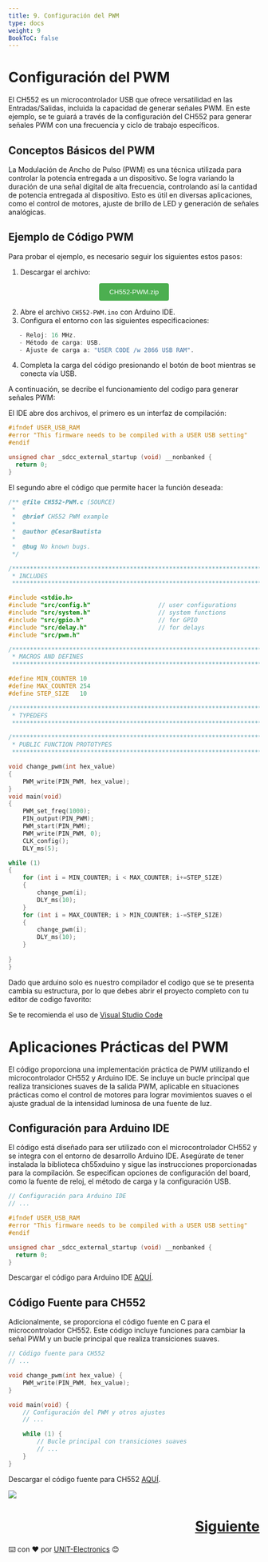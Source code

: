 ```yaml
---
title: 9. Configuración del PWM
type: docs
weight: 9
BookToC: false
---
```


# Configuración del PWM 
El CH552 es un microcontrolador USB que ofrece versatilidad en las Entradas/Salidas, incluida la capacidad de generar señales PWM. En este ejemplo, se te guiará a través de la configuración del CH552 para generar señales PWM con una frecuencia y ciclo de trabajo específicos.

## Conceptos Básicos del PWM

La Modulación de Ancho de Pulso (PWM) es una técnica utilizada para controlar la potencia entregada a un dispositivo. Se logra variando la duración de una señal digital de alta frecuencia, controlando así la cantidad de potencia entregada al dispositivo. Esto es útil en diversas aplicaciones, como el control de motores, ajuste de brillo de LED y generación de señales analógicas.

## Ejemplo de Código PWM

Para probar el ejemplo, es necesario seguir los siguientes estos pasos:

1. Descargar el archivo:

<div style="text-align: center;">
    <a href="/docs/9-Controlador_pwm/codes/CH552-PWM.zip" download="CH552-PWM.zip">
        <button style="background-color: #4CAF50; color: white; padding: 10px 20px; border: none; border-radius: 4px; cursor: pointer;">
            CH552-PWM.zip
        </button>
    </a>
</div>

2. Abre el archivo `CH552-PWM.ino` con Arduino IDE.
3. Configura el entorno con las siguientes especificaciones:
```c
   - Reloj: 16 MHz.
   - Método de carga: USB.
   - Ajuste de carga a: "USER CODE /w 2866 USB RAM".

```

4. Completa la carga del código presionando el botón de boot mientras se conecta vía USB.

A continuación, se decribe el funcionamiento del codigo para generar señales PWM:

El IDE abre dos archivos, el primero es un interfaz de compilación:
```c
#ifndef USER_USB_RAM
#error "This firmware needs to be compiled with a USER USB setting"
#endif

unsigned char _sdcc_external_startup (void) __nonbanked {
  return 0;
}

```
El segundo abre el código que permite hacer la función deseada:

```c
/** @file CH552-PWM.c (SOURCE)
 *
 *  @brief CH552 PWM example
 *
 *  @author @CesarBautista 
 *
 *  @bug No known bugs.
 */

/******************************************************************************
 * INCLUDES
 *****************************************************************************/

#include <stdio.h>
#include "src/config.h"                   // user configurations
#include "src/system.h"                   // system functions
#include "src/gpio.h"                     // for GPIO
#include "src/delay.h"                    // for delays
#include "src/pwm.h"

/******************************************************************************
 * MACROS AND DEFINES
 *****************************************************************************/

#define MIN_COUNTER 10
#define MAX_COUNTER 254
#define STEP_SIZE   10

/******************************************************************************
 * TYPEDEFS
 *****************************************************************************/

/******************************************************************************
 * PUBLIC FUNCTION PROTOTYPES
 *****************************************************************************/

void change_pwm(int hex_value)
{
    PWM_write(PIN_PWM, hex_value);
}
void main(void) 
{
    PWM_set_freq(1000);                    
    PIN_output(PIN_PWM);       
    PWM_start(PIN_PWM);      
    PWM_write(PIN_PWM, 0);
    CLK_config();                          
    DLY_ms(5);                            

while (1) 
{
    for (int i = MIN_COUNTER; i < MAX_COUNTER; i+=STEP_SIZE) 
    {
        change_pwm(i);
        DLY_ms(10);
    }
    for (int i = MAX_COUNTER; i > MIN_COUNTER; i-=STEP_SIZE)
    {
        change_pwm(i);
        DLY_ms(10);
    }
    
}
}
```
Dado que arduino solo es nuestro compilador el codigo que se te presenta cambia su estructura, por lo que debes abrir el proyecto completo con tu editor de codigo favorito:

Se te recomienda el uso de <a href="https://code.visualstudio.com/" target="_blank">Visual Studio Code</a>



# Aplicaciones Prácticas del PWM

El código proporciona una implementación práctica de PWM utilizando el microcontrolador CH552 y Arduino IDE. Se incluye un bucle principal que realiza transiciones suaves de la salida PWM, aplicable en situaciones prácticas como el control de motores para lograr movimientos suaves o el ajuste gradual de la intensidad luminosa de una fuente de luz.

## Configuración para Arduino IDE

El código está diseñado para ser utilizado con el microcontrolador CH552 y se integra con el entorno de desarrollo Arduino IDE. Asegúrate de tener instalada la biblioteca ch55xduino y sigue las instrucciones proporcionadas para la compilación. Se especifican opciones de configuración del board, como la fuente de reloj, el método de carga y la configuración USB.

```c
// Configuración para Arduino IDE
// ...

#ifndef USER_USB_RAM
#error "This firmware needs to be compiled with a USER USB setting"
#endif

unsigned char _sdcc_external_startup (void) __nonbanked {
  return 0;
}
```

Descargar el código para Arduino IDE [AQUÍ](/).

## Código Fuente para CH552

Adicionalmente, se proporciona el código fuente en C para el microcontrolador CH552. Este código incluye funciones para cambiar la señal PWM y un bucle principal que realiza transiciones suaves.

```c
// Código fuente para CH552
// ...

void change_pwm(int hex_value) {
    PWM_write(PIN_PWM, hex_value);
}

void main(void) {
    // Configuración del PWM y otros ajustes
    // ...

    while (1) {
        // Bucle principal con transiciones suaves
        // ...
    }
}
```

Descargar el código fuente para CH552 [AQUÍ](/).

![](/docs/9-Controlador_pwm/images/pwm.gif)

<div style="text-align: right">
    <h1><a href="/docs/10-comunicacion_i2c/">Siguiente</a></h>
</div>



⌨️ con ❤️ por [UNIT-Electronics](https://github.com/UNIT-Electronics) 😊
 
